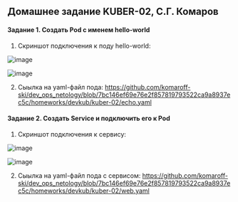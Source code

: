 ## Домашнее задание KUBER-02, С.Г. Комаров

#### Задание 1. Создать Pod с именем hello-world  

1. Cкриншот подключения к поду hello-world:

![image](https://github.com/komaroff-ski/dev_ops_netology/assets/93157702/d437e0aa-d2ca-4460-a6c4-8231618d499e)

![image](https://github.com/komaroff-ski/dev_ops_netology/assets/93157702/e8e0e43f-7c65-4133-a77f-dd3e02720173)


2. Сыылка на yaml-файл пода: https://github.com/komaroff-ski/dev_ops_netology/blob/7bc146ef69e76e2f857819793522ca9a8937ec5c/homeworks/devkub/kuber-02/echo.yaml

#### Задание 2. Создать Service и подключить его к Pod  

1. Cкриншот подключения к сервису:

![image](https://github.com/komaroff-ski/dev_ops_netology/assets/93157702/4c60997e-8161-4735-ae27-ee125f614eb9)

![image](https://github.com/komaroff-ski/dev_ops_netology/assets/93157702/c7b46176-71c9-4779-b801-4959780a257a)


2. Сыылка на yaml-файл пода с сервисом: https://github.com/komaroff-ski/dev_ops_netology/blob/7bc146ef69e76e2f857819793522ca9a8937ec5c/homeworks/devkub/kuber-02/web.yaml
